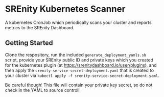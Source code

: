 SREnity Kubernetes Scanner
==========================

A kubernetes CronJob which periodically scans your cluster and reports metrics to the SREnity Dashboard.

Getting Started
---------------
Clone the respository, run the included `generate_deployment_yamls.sh` script, provide your SREnity public ID and private keys which you created for the kubernetes plugin (at https://srenitydashboard.io/user/plugins), and then apply the `srenity-service-secret-deployment.yaml` that is created to your cluster via `kubectl apply -f srenity-service-secret-deployment.yaml`.

Be careful though!  This file will contain your private key secret, so do not check in the YAML to source control!
